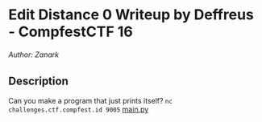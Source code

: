 # Edit Distance 0 Writeup by Deffreus - CompfestCTF 16

###### Author: Zanark

## Description

Can you make a program that just prints itself? `nc challenges.ctf.compfest.id 9005` [main.py](https://ctf.compfest.id/files/09dfcae1f5d31e50a8bcad2a0a23da14/main.py?token=eyJ1c2VyX2lkIjo3MiwidGVhbV9pZCI6MzA3LCJmaWxlX2lkIjo4NH0.ZtLk9A.5N0jCOlas6vcC45hTruWnyZEDrA)
